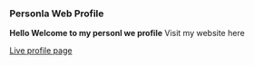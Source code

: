 ### Personla Web Profile 

**Hello Welcome to my personl we profile**
Visit my website here 

[Live profile page](https://sabeehraza.github.io/WebProfile/)